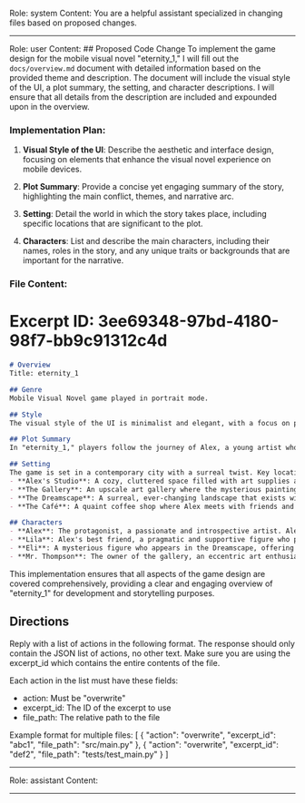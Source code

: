 Role: system
Content: You are a helpful assistant specialized in changing files based on proposed changes.
__________________
Role: user
Content: ## Proposed Code Change
To implement the game design for the mobile visual novel "eternity_1," I will fill out the `docs/overview.md` document with detailed information based on the provided theme and description. The document will include the visual style of the UI, a plot summary, the setting, and character descriptions. I will ensure that all details from the description are included and expounded upon in the overview.

### Implementation Plan:

1. **Visual Style of the UI**: Describe the aesthetic and interface design, focusing on elements that enhance the visual novel experience on mobile devices.

2. **Plot Summary**: Provide a concise yet engaging summary of the story, highlighting the main conflict, themes, and narrative arc.

3. **Setting**: Detail the world in which the story takes place, including specific locations that are significant to the plot.

4. **Characters**: List and describe the main characters, including their names, roles in the story, and any unique traits or backgrounds that are important for the narrative.

### File Content:

# Excerpt ID: 3ee69348-97bd-4180-98f7-bb9c91312c4d
```markdown docs/overview.md
# Overview
Title: eternity_1

## Genre
Mobile Visual Novel game played in portrait mode. 

## Style
The visual style of the UI is minimalist and elegant, with a focus on pastel color palettes and smooth transitions. The interface is designed to be intuitive, with easy navigation through dialogue choices and story branches. Character sprites are detailed and expressive, enhancing the emotional impact of the narrative. Backgrounds are hand-drawn, providing a warm and immersive atmosphere.

## Plot Summary
In "eternity_1," players follow the journey of Alex, a young artist who discovers a mysterious painting that alters reality. As Alex delves deeper into the secrets of the painting, they encounter a world where time flows differently, and choices have profound consequences. The story explores themes of love, loss, and the nature of reality, challenging players to make decisions that will shape Alex's destiny and the fate of those around them.

## Setting
The game is set in a contemporary city with a surreal twist. Key locations include:
- **Alex's Studio**: A cozy, cluttered space filled with art supplies and unfinished canvases.
- **The Gallery**: An upscale art gallery where the mysterious painting is first discovered.
- **The Dreamscape**: A surreal, ever-changing landscape that exists within the painting, featuring floating islands and impossible architecture.
- **The Café**: A quaint coffee shop where Alex meets with friends and confidants to discuss their discoveries.

## Characters
- **Alex**: The protagonist, a passionate and introspective artist. Alex is driven by curiosity and a desire to understand the mysteries of the painting.
- **Lila**: Alex's best friend, a pragmatic and supportive figure who provides grounding advice. Lila is skeptical of the painting's powers but stands by Alex's side.
- **Eli**: A mysterious figure who appears in the Dreamscape, offering cryptic guidance. Eli's true motives are unclear, adding an element of intrigue.
- **Mr. Thompson**: The owner of the gallery, an eccentric art enthusiast with a hidden agenda. His knowledge of the painting's origins is crucial to the story.
```

This implementation ensures that all aspects of the game design are covered comprehensively, providing a clear and engaging overview of "eternity_1" for development and storytelling purposes.

## Directions
Reply with a list of actions in the following format. The response should only contain the JSON list of actions, no other text.
Make sure you are using the excerpt_id which contains the entire contents of the file.

Each action in the list must have these fields:
- action: Must be "overwrite"
- excerpt_id: The ID of the excerpt to use
- file_path: The relative path to the file

Example format for multiple files:
[
    {
        "action": "overwrite",
        "excerpt_id": "abc1",
        "file_path": "src/main.py"
    },
    {
        "action": "overwrite",
        "excerpt_id": "def2",
        "file_path": "tests/test_main.py"
    }
]
__________________
Role: assistant
Content: 
__________________

